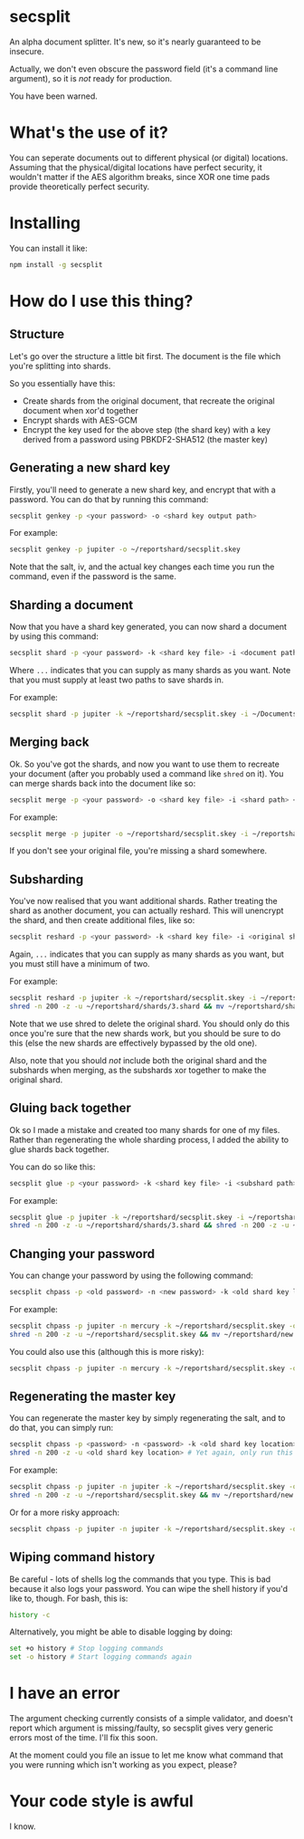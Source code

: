 # secsplit
An alpha document splitter. It's new, so it's nearly guaranteed to be insecure.

Actually, we don't even obscure the password field (it's a command line argument), so it is *not* ready for production.

You have been warned.


# What's the use of it?

You can seperate documents out to different physical (or digital) locations. Assuming that the physical/digital locations have perfect security, it wouldn't matter if the AES algorithm breaks, since XOR one time pads provide theoretically perfect security.

# Installing

You can install it like:
```bash
npm install -g secsplit
```

# How do I use this thing?

## Structure

Let's go over the structure a little bit first. The document is the file which you're splitting into shards.

So you essentially have this:

* Create shards from the original document, that recreate the original document when xor'd together
* Encrypt shards with AES-GCM
* Encrypt the key used for the above step (the shard key) with a key derived from a password using PBKDF2-SHA512 (the master key)


## Generating a new shard key  

Firstly, you'll need to generate a new shard key, and encrypt that with a password. You can do that by running this command:
```bash
secsplit genkey -p <your password> -o <shard key output path>
```

For example:
```bash
secsplit genkey -p jupiter -o ~/reportshard/secsplit.skey
```

Note that the salt, iv, and the actual key changes each time you run the command, even if the password is the same.


## Sharding a document

Now that you have a shard key generated, you can now shard a document by using this command:
```bash
secsplit shard -p <your password> -k <shard key file> -i <document path> -o <shard path> <shard path> ...
```
Where `...` indicates that you can supply as many shards as you want. Note that you must supply at least two paths to save shards in.

For example:
```bash
secsplit shard -p jupiter -k ~/reportshard/secsplit.skey -i ~/Documents/report.pdf -o ~/reportshard/shards/1.shard ~/reportshard/shards/2.shard ~/reportshard/shards/3.shard
```


## Merging back

Ok. So you've got the shards, and now you want to use them to recreate your document (after you probably used a command like `shred` on it). You can merge shards back into the document like so:
```bash
secsplit merge -p <your password> -o <shard key file> -i <shard path> <shard path> ... -o <merge output path>
```

For example:
```bash
secsplit merge -p jupiter -o ~/reportshard/secsplit.skey -i ~/reportshard/shards/1.shard ~/reportshard/shards/2.shard ~/reportshard/shards/3.shard -o ~/Documents/merged-report.pdf
```

If you don't see your original file, you're missing a shard somewhere.


## Subsharding

You've now realised that you want additional shards. Rather treating the shard as another document, you can actually reshard. This will unencrypt the shard, and then create additional files, like so:
```bash
secsplit reshard -p <your password> -k <shard key file> -i <original shard> -o <subshard path> <subshard path> ...
```
Again, `...` indicates that you can supply as many shards as you want, but you must still have a minimum of two.

For example:
```bash
secsplit reshard -p jupiter -k ~/reportshard/secsplit.skey -i ~/reportshard/shards/3.shard -o ~/reportshard/shards/3sub1.shard ~/reportshard/shards/3sub2.shard
shred -n 200 -z -u ~/reportshard/shards/3.shard && mv ~/reportshard/shards/3sub1.shard ~/reportshard/shards/3.shard && mv ~/reportshard/shards/3sub2.shard ~/reportshard/shards/4.shard # SEE NOTES BELOW BEFORE RUNNING THIS LINE
```
Note that we use shred to delete the original shard. You should only do this once you're sure that the new shards work, but you should be sure to do this (else the new shards are effectively bypassed by the old one).

Also, note that you should *not* include both the original shard and the subshards when merging, as the subshards xor together to make the original shard.

## Gluing back together

Ok so I made a mistake and created too many shards for one of my files. Rather than regenerating the whole sharding process, I added the ability to glue shards back together.

You can do so like this:
```bash
secsplit glue -p <your password> -k <shard key file> -i <subshard path> <subshard path> ... -o <merged shard>
```

For example:
```bash
secsplit glue -p jupiter -k ~/reportshard/secsplit.skey -i ~/reportshard/shards/3.shard ~/reportshard/shards/4.shard -o ~/reportshard/shards/3merge.shard
shred -n 200 -z -u ~/reportshard/shards/3.shard && shred -n 200 -z -u ~/reportshard/shards/4.shard && mv ~/reportshard/shards/3merge.shard ~/reportshard/shards/3.shard
```

## Changing your password

You can change your password by using the following command:
```bash
secsplit chpass -p <old password> -n <new password> -k <old shard key location> -o <new shard key location>
```

For example:
```bash
secsplit chpass -p jupiter -n mercury -k ~/reportshard/secsplit.skey -o ~/reportshard/new.skey
shred -n 200 -z -u ~/reportshard/secsplit.skey && mv ~/reportshard/new.skey ~/reportshard/secsplit.skey # Again, run this only once you're sure that the above has worked
```

You could also use this (although this is more risky):
```bash
secsplit chpass -p jupiter -n mercury -k ~/reportshard/secsplit.skey -o ~/reportshard/secsplit.skey
```

## Regenerating the master key

You can regenerate the master key by simply regenerating the salt, and to do that, you can simply run:
```bash
secsplit chpass -p <password> -n <password> -k <old shard key location> -o <new shard key location>
shred -n 200 -z -u <old shard key location> # Yet again, only run this once you know the above has worked
```

For example:
```bash
secsplit chpass -p jupiter -n jupiter -k ~/reportshard/secsplit.skey -o ~/reportshard/new.skey
shred -n 200 -z -u ~/reportshard/secsplit.skey && mv ~/reportshard/new.skey ~/reportshard/secsplit.skey
```

Or for a more risky approach:
```bash
secsplit chpass -p jupiter -n jupiter -k ~/reportshard/secsplit.skey -o ~/reportshard/secsplit.skey
```

## Wiping command history

Be careful - lots of shells log the commands that you type. This is bad because it also logs your password. You can wipe the shell history if you'd like to, though. For bash, this is:
```bash
history -c
```

Alternatively, you might be able to disable logging by doing:
```bash
set +o history # Stop logging commands
set -o history # Start logging commands again
```
# I have an error

The argument checking currently consists of a simple validator, and doesn't report which argument is missing/faulty, so secsplit gives very generic errors most of the time. I'll fix this soon.

At the moment could you file an issue to let me know what command that you were running which isn't working as you expect, please?

# Your code style is awful

I know.
